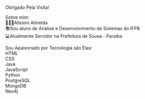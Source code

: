 Obrigado Pela Visita!                 
              
Sobre mim:	        
🧔🏽‍♂️Alisson Almeida    	      
📚Sou aluno de Análise e Desenvolvimento de Sistemas do IFPB       	  
💻Atualmente Servidor na Prefeitura de Sousa - Paraiba        
  
Sou Apaixonado por Tecnologia são Elas:  
HTML   
CSS  
Java  
JavaScript	  
Python	  
PostgreSQL                                                                                                                                                                                                                                        	
MongoDB	       
Neo4j	      

<!--
**AlissonAlmeidaSS/AlissonAlmeidaSS** is a ✨ _special_ ✨ repository because its `README.md` (this file) appears on your GitHub profile.

Here are some ideas to get you started:

- 🔭 I’m currently working on ...
- 🌱 I’m currently learning ...
- 👯 I’m looking to collaborate on ...
- 🤔 I’m looking for help with ...
- 💬 Ask me about ...
- 📫 How to reach me: ...
- 😄 Pronouns: ...
- ⚡ Fun fact: ...
-->
